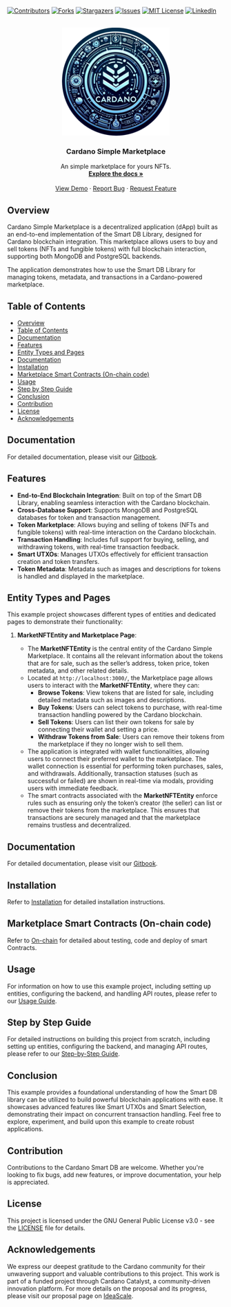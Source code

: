 <!-- Improved compatibility of back to top link: See: https://github.com/othneildrew/Best-README-Template/pull/73 -->
<a name="readme-top"></a>
<!--
*** Thanks for checking out the Best-README-Template. If you have a suggestion
*** that would make this better, please fork the repo and create a pull request
*** or simply open an issue with the tag "enhancement".
*** Don't forget to give the project a star!
*** Thanks again! Now go create something AMAZING! :D
-->



<!-- PROJECT SHIELDS -->
<!--
*** I'm using markdown "reference style" links for readability.
*** Reference links are enclosed in brackets [ ] instead of parentheses ( ).
*** See the bottom of this document for the declaration of the reference variables
*** for contributors-url, forks-url, etc. This is an optional, concise syntax you may use.
*** https://www.markdownguide.org/basic-syntax/#reference-style-links
-->
[![Contributors][contributors-shield]][contributors-url]
[![Forks][forks-shield]][forks-url]
[![Stargazers][stars-shield]][stars-url]
[![Issues][issues-shield]][issues-url]
[![MIT License][license-shield]][license-url]
[![LinkedIn][linkedin-shield]][linkedin-url]
<!-- PROJECT LOGO -->
<br />
<div align="center">
  <a href="https://github.com/protofire/Cardano-Simple-Marketplace">
    <img src="images/logo.png" alt="Logo" width="250" height="250">
  </a>

<h3 align="center">Cardano Simple Marketplace</h3>

  <p align="center">
    An simple marketplace for yours NFTs.
    <br />
    <a href="https://protofire-docs.gitbook.io/smartdb/cardano-simple-marketplace"><strong>Explore the docs »</strong></a>
    <br />
    <br />
    <a href="https://youtu.be/C9Ge6xyf6-o">View Demo</a>
    ·
    <a href="https://github.com/protofire/Cardano-Simple-Marketplace/issues">Report Bug</a>
    ·
    <a href="https://github.com/protofire/Cardano-Simple-Marketplace/issues">Request Feature</a>
  </p>
</div>

## Overview

Cardano Simple Marketplace is a decentralized application (dApp) built as an
end-to-end implementation of the Smart DB Library, designed for Cardano
blockchain integration. This marketplace allows users to buy and sell tokens
(NFTs and fungible tokens) with full blockchain interaction, supporting both
MongoDB and PostgreSQL backends.

The application demonstrates how to use the Smart DB Library for managing
tokens, metadata, and transactions in a Cardano-powered marketplace.

## Table of Contents

- [Overview](#overview)
- [Table of Contents](#table-of-contents)
- [Documentation](#documentation)
- [Features](#features)
- [Entity Types and Pages](#entity-types-and-pages)
- [Documentation](#documentation-1)
- [Installation](#installation)
- [Marketplace Smart Contracts (On-chain code)](#marketplace-smart-contracts-on-chain-code)
- [Usage](#usage)
- [Step by Step Guide](#step-by-step-guide)
- [Conclusion](#conclusion)
- [Contribution](#contribution)
- [License](#license)
- [Acknowledgements](#acknowledgements)

## Documentation

For detailed documentation, please visit our [Gitbook](https://protofire-docs.gitbook.io/smartdb/cardano-simple-marketplace).

## Features

- **End-to-End Blockchain Integration**: Built on top of the Smart DB Library,
  enabling seamless interaction with the Cardano blockchain.
- **Cross-Database Support**: Supports MongoDB and PostgreSQL databases for
  token and transaction management.
- **Token Marketplace**: Allows buying and selling of tokens (NFTs and fungible
  tokens) with real-time interaction on the Cardano blockchain.
- **Transaction Handling**: Includes full support for buying, selling, and
  withdrawing tokens, with real-time transaction feedback.
- **Smart UTXOs**: Manages UTXOs effectively for efficient transaction creation
  and token transfers.
- **Token Metadata**: Metadata such as images and descriptions for tokens is
  handled and displayed in the marketplace.

## Entity Types and Pages

This example project showcases different types of entities and dedicated pages
to demonstrate their functionality:

1. **MarketNFTEntity and Marketplace Page**:

   - The **MarketNFTEntity** is the central entity of the Cardano Simple
     Marketplace. It contains all the relevant information about the tokens that
     are for sale, such as the seller’s address, token price, token metadata,
     and other related details.
   - Located at `http://localhost:3000/`, the Marketplace page allows users to
     interact with the **MarketNFTEntity**, where they can:
     - **Browse Tokens**: View tokens that are listed for sale, including
       detailed metadata such as images and descriptions.
     - **Buy Tokens**: Users can select tokens to purchase, with real-time
       transaction handling powered by the Cardano blockchain.
     - **Sell Tokens**: Users can list their own tokens for sale by connecting
       their wallet and setting a price.
     - **Withdraw Tokens from Sale**: Users can remove their tokens from the
       marketplace if they no longer wish to sell them.
   - The application is integrated with wallet functionalities, allowing users
     to connect their preferred wallet to the marketplace. The wallet connection
     is essential for performing token purchases, sales, and withdrawals.
     Additionally, transaction statuses (such as successful or failed) are shown
     in real-time via modals, providing users with immediate feedback.
   - The smart contracts associated with the **MarketNFTEntity** enforce rules
     such as ensuring only the token’s creator (the seller) can list or remove
     their tokens from the marketplace. This ensures that transactions are
     securely managed and that the marketplace remains trustless and
     decentralized.

## Documentation

For detailed documentation, please visit our
[Gitbook](https://protofire-docs.gitbook.io/cardano-simple-marketplace/).

## Installation

Refer to [Installation](docs/installation.md) for detailed installation
instructions.

## Marketplace Smart Contracts (On-chain code)

Refer to [On-chain](docs/onchain.md) for detailed about testing, code and
deploy of smart Contracts.

## Usage

For information on how to use this example project, including setting up
entities, configuring the backend, and handling API routes, please refer to our
[Usage Guide](docs/usage.md).

## Step by Step Guide

For detailed instructions on building this project from scratch, including setting up entities, configuring the backend, and managing API routes, please refer to our
[Step-by-Step Guide](https://protofire-docs.gitbook.io/smartdb/smartdb-project-template/step-by-step).

## Conclusion

This example provides a foundational understanding of how the Smart DB library
can be utilized to build powerful blockchain applications with ease. It
showcases advanced features like Smart UTXOs and Smart Selection, demonstrating
their impact on concurrent transaction handling. Feel free to explore,
experiment, and build upon this example to create robust applications.

## Contribution

Contributions to the Cardano Smart DB are welcome. Whether you're looking to fix
bugs, add new features, or improve documentation, your help is appreciated.

## License

This project is licensed under the GNU General Public License v3.0 - see the
[LICENSE](LICENSE) file for details.

## Acknowledgements

We express our deepest gratitude to the Cardano community for their unwavering
support and valuable contributions to this project. This work is part of a
funded project through Cardano Catalyst, a community-driven innovation platform.
For more details on the proposal and its progress, please visit our proposal
page on [IdeaScale](https://cardano.ideascale.com/c/idea/110478).

<!-- MARKDOWN LINKS & IMAGES -->
<!-- https://www.markdownguide.org/basic-syntax/#reference-style-links -->
[contributors-shield]: https://img.shields.io/github/contributors/protofire/Cardano-Simple-Marketplace.svg?style=for-the-badge
[contributors-url]: https://github.com/protofire/Cardano-Simple-Marketplace/graphs/contributors
[forks-shield]: https://img.shields.io/github/forks/protofire/Cardano-Simple-Marketplace.svg?style=for-the-badge
[forks-url]: https://github.com/protofire/Cardano-Simple-Marketplace/network/members
[stars-shield]: https://img.shields.io/github/stars/protofire/Cardano-Simple-Marketplace.svg?style=for-the-badge
[stars-url]: https://github.com/protofire/Cardano-Simple-Marketplace/stargazers
[issues-shield]: https://img.shields.io/github/issues/protofire/Cardano-Simple-Marketplace.svg?style=for-the-badge
[issues-url]: https://github.com/protofire/Cardano-Simple-Marketplace/issues
[license-shield]: https://img.shields.io/github/license/protofire/Cardano-Simple-Marketplace.svg?style=for-the-badge
[license-url]: https://github.com/protofire/Cardano-Simple-Marketplace/blob/master/LICENSE
[linkedin-shield]: https://img.shields.io/badge/-LinkedIn-black.svg?style=for-the-badge&logo=linkedin&colorB=555
[linkedin-url]: https://www.linkedin.com/company/protofire-io/posts/?feedView=all
[product-screenshot]: images/screenshot.png
[usage-example]: images/example.png
